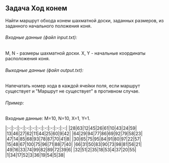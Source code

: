 ## Задача Ход конем

Найти маршрут обхода конем шахматной доски, заданных размеров, из заданного начального положения коня.

###### Входные данные (файл input.txt):
M, N - размеры шахматной доски.
X, Y - начальные координаты расположения коня.

###### Выходные данные (файл output.txt):
Напечатать номер хода в каждой ячейки поля, если маршрут существует и "Маршрут не существует" в противном случае.

###### Пример:
Входные данные: M=10, N=10, X=1, Y=1.

|:-:|:-:|:-:|:-:|:-:|:-:|:-:|:-:|:-:|:-:|
|28|63|12|45|26|61|10|43|24|59|
|13|46|27|62|11|44|25|60|9|42|
|64|29|94|77|86|69|92|79|58|23|
|47|14|85|68|93|78|87|70|41|8|
|30|65|75|95|84|91|80|97|22|57|
|15|48|67|100|75|96|71|88|7|40|
|66|31|50|83|90|73|98|81|56|21|
|49|16|33|74|99|82|89|72|39|6|
|32|51|2|35|18|53|4|37|20|55|
|1|34|17|52|3|36|19|54|5|38|
